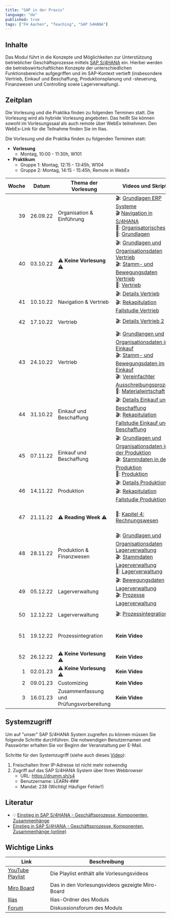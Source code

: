 ```yaml
---
title: "SAP in der Praxis"
language: "de"
published: true
tags: ["FH Aachen", "Teaching", "SAP S4HANA"]
---
```


## Inhalte

Das Modul führt in die Konzepte und Möglichkeiten zur Unterstützung
betrieblicher Geschäftsprozesse mittels
[SAP S/4HANA](https://www.sap.com/products/s4hana-erp.html) ein.
Hierbei werden die betriebswirtschaftlichen Konzepte der unterschiedlichen
Funktionsbereiche aufgegriffen und im SAP-Kontext vertieft
(insbesondere Vertrieb, Einkauf und Beschaffung,
Produktionsplanung und -steuerung, Finanzwesen und Controlling sowie Lagerverwaltung).

## Zeitplan

Die Vorlesung und die Praktika finden zu folgenden Terminen statt. Die Vorlesung
wird als hybride Vorlesung angeboten. Das heißt Sie können sowohl im
Vorlesungssaal als auch remote über WebEx teilnehmen. Den WebEx-Link für die Teilnahme finden Sie im Ilias.

Die Vorlesung und die Praktika finden zu folgenden Terminen statt:

- **Vorlesung**
  - Montag, 10:00 - 11:30h, W101
- **Praktikum**
  - Gruppe 1: Montag, 12:15 - 13:45h, W104
  - Gruppe 2: Montag, 14:15 - 15:45h, Remote in WebEx

| Woche | Datum    | Thema der Vorlesung                      | Videos und Skript                                                                                                                                                                                                                                                                                                            | Praktikumsaufgabe                                                                                                                                                                                                                                                                                  |
| ----: | -------- | ---------------------------------------- | ---------------------------------------------------------------------------------------------------------------------------------------------------------------------------------------------------------------------------------------------------------------------------------------------------------------------------- | -------------------------------------------------------------------------------------------------------------------------------------------------------------------------------------------------------------------------------------------------------------------------------------------------- |
|    39 | 26.09.22 | Organisation & Einführung                | 🎬: [Grundlagen ERP Systeme](https://youtu.be/UC1czfAo_NM) <br/> 🎬 [Navigation in S/4HANA](https://youtu.be/Hf0zsjag7e8) <br/>📕: [Organisatorisches](sap_in_der_praxis_and_bis/01_orga.pdf)<br/>📕: [Grundlagen](sap_in_der_praxis_and_bis/02_grundlagen.pdf)                                                              | ✅: [Fallstudie Navigation](sap_in_der_praxis_and_bis/case_study_navigation.pdf) <br/> 📗: [Global Bike Story](sap_in_der_praxis_and_bis/global_bike_story.pdf) <br/>⁉️: [Quiz ERP-Systeme](https://quizizz.com/join?gc=06633838) <br/>⁉️: [Quiz Navigation](https://quizizz.com/join?gc=57063790) |
|    40 | 03.10.22 | ⚠️ **Keine Vorlesung** ⚠️                | 🎬: [Grundlagen und Organisationsdaten Vertrieb](https://youtu.be/kKLhCDz-0O0) <br/>🎬: [Stamm- und Bewegungsdaten Vertrieb](https://youtu.be/qyHaVjo5aag)<br/> 📕: [Vertrieb](sap_in_der_praxis_and_bis/03_vertrieb.pdf)                                                                                                    | ✅: [Fallstudie Vertrieb](sap_in_der_praxis_and_bis/case_study_sales.pdf) <br>⁉️: [Quiz](https://quizizz.com/join?gc=07977326)                                                                                                                                                                     |
|    41 | 10.10.22 | Navigation & Vertrieb                    | 🎬: [Details Vertrieb](https://youtu.be/gQ42MlvmK2Y) <br/> 🎬: [Rekapitulation Fallstudie Vertrieb](https://youtu.be/8T-lNb6DNqo)                                                                                                                                                                                            | ✅: [Praxisfall Vertrieb 1](sap_in_der_praxis_and_bis/praxisfall_vertrieb_1.pdf)<br/> ⁉️: [Quiz](https://quizizz.com/join?gc=24126430)                                                                                                                                                             |
|    42 | 17.10.22 | Vertrieb                                 | 🎬: [Details Vertrieb 2](https://youtu.be/9CmiR8WV1V0)                                                                                                                                                                                                                                                                       | ✅: [Praxisfall Vertrieb 2](sap_in_der_praxis_and_bis/praxisfall_vertrieb_2.pdf)                                                                                                                                                                                                                   |
|    43 | 24.10.22 | Vertrieb                                 | 🎬: [Grundlangen und Organisationsdaten im Einkauf](https://youtu.be/-BBgqO-JAwI)<br/>🎬: [Stamm- und Bewegungsdaten im Einkauf](https://youtu.be/5XBIjopvC08)</br>🎬: [Vereinfachter Ausschreibungsprozess](https://youtu.be/UQPu0Srbsow)</br>📕: [Materialwirtschaft](sap_in_der_praxis_and_bis/04_materialwirtschaft.pdf) | ✅: [Fallstudie Einkauf und Beschaffung](sap_in_der_praxis_and_bis/case_study_sourcing.pdf)                                                                                                                                                                                                        |
|    44 | 31.10.22 | Einkauf und Beschaffung                  | 🎬: [Details Einkauf und Beschaffung](https://youtu.be/LWo21SR3mms) <br/> 🎬: [Rekapitulation Fallstudie Einkauf und Beschaffung](https://youtu.be/zXCaHlW06Tk)                                                                                                                                                              | ✅: [Praxisfall Einkauf und Beschaffung](sap_in_der_praxis_and_bis/praxisfall_einkauf.pdf) <br/> ⁉️: [Quiz](https://quizizz.com/join?gc=63430977)                                                                                                                                                  |
|    45 | 07.11.22 | Einkauf und Beschaffung                  | 🎬: [Grundlagen und Organisationsdaten in der Produktion](https://youtu.be/aizQCCbfL10) <br/> 🎬: [Stammdaten in der Produktion](https://youtu.be/F7L6891WXPY) <br/>📕: [Produktion](sap_in_der_praxis_and_bis/05_produktion.pdf)                                                                                            | ✅: [Fallstudie Produktion](sap_in_der_praxis_and_bis/case_study_production.pdf)                                                                                                                                                                                                                   |
|    46 | 14.11.22 | Produktion                               | 🎬: [Details Produktion](https://youtu.be/0dgUvE5MghI)<br/> 🎬: [Rekapitulation Fallstudie Produktion](https://youtu.be/_1Snnqouh7k)                                                                                                                                                                                         | ✅: [Praxisfall Produktion](sap_in_der_praxis_and_bis/praxisfall_produktion.pdf) <br/> ⁉️: [Quiz](https://quizizz.com/join?gc=62081873)                                                                                                                                                            |
|    47 | 21.11.22 | ⚠️ **Reading Week** ⚠️                   | 📕: [Kapitel 4: Rechnungswesen](https://ebookcentral.proquest.com/lib/aachen/reader.action?docID=7132812&ppg=277)                                                                                                                                                                                                            | ✅: [Fallstudie FI-AP](sap_in_der_praxis_and_bis/case_study_fi_ap.pdf)<br/> ✅: [Fallstudie FI-AR](sap_in_der_praxis_and_bis/case_study_fi_ar.pdf)<br/> ✅: [Fallstudie CO-CCA](sap_in_der_praxis_and_bis/case_study_co_cca.pdf)                                                                   |
|    48 | 28.11.22 | Produktion & Finanzwesen                 | 🎬: [Grundlagen und Organisationsdaten Lagerverwaltung](https://youtu.be/LOZhRZLwIIM) <br/> 🎬: [Stammdaten Lagerverwaltung](https://youtu.be/DJznOxenWSk) </br>📕: [Lagerverwaltung](sap_in_der_praxis_and_bis/07_lagerverwaltung.pdf)                                                                                      | ✅: [Fallstudie Lagerverwaltung 1](sap_in_der_praxis_and_bis/case_study_wm_i.pdf) <br/> ✅: [Fallstudie Lagerverwaltung 4](sap_in_der_praxis_and_bis/case_study_wm_iv.pdf)                                                                                                                         |
|    49 | 05.12.22 | Lagerverwaltung                          | 🎬: [Bewegungsdaten Lagerverwaltung](https://youtu.be/zswJgzK785A) <br/> 🎬: [Prozesse Lagerverwaltung](https://youtu.be/cbF9aSarf7I)                                                                                                                                                                                        | ✅: [Praxisfall Lagerverwaltung](sap_in_der_praxis_and_bis/praxisfall_lagerverwaltung.pdf) <br/> ⁉️: [Quiz](https://quizizz.com/join?gc=44918129)                                                                                                                                                  |
|    50 | 12.12.22 | Lagerverwaltung                          | 🎬: [Prozessintegration](https://youtu.be/PGIJz-mIL2s)                                                                                                                                                                                                                                                                       | ✅: [Praxisfall Prozessintegration](sap_in_der_praxis_and_bis/praxisfall_process_integration.pdf)                                                                                                                                                                                                  |
|    51 | 19.12.22 | Prozessintegration                       | **Kein Video**                                                                                                                                                                                                                                                                                                               | ✅: Zusätzlichen Praktikum zum [Praxisfall Prozessintegration](sap_in_der_praxis_and_bis/praxisfall_process_integration.pdf)                                                                                                                                                                       |
|    52 | 26.12.22 | ⚠️ **Keine Vorlesung** ⚠️                | **Kein Video**                                                                                                                                                                                                                                                                                                               | **Kein Praktikum**                                                                                                                                                                                                                                                                                 |
|     1 | 02.01.23 | ⚠️ **Keine Vorlesung** ⚠️                | **Kein Video**                                                                                                                                                                                                                                                                                                               | **Kein Praktikum**                                                                                                                                                                                                                                                                                 |
|     2 | 09.01.23 | Customizing                              | **Kein Video**                                                                                                                                                                                                                                                                                                               | **Kein Praktikum**                                                                                                                                                                                                                                                                                 |
|     3 | 16.01.23 | Zusammenfassung und Prüfungsvorbereitung | **Kein Video**                                                                                                                                                                                                                                                                                                               | **Kein Praktikum**                                                                                                                                                                                                                                                                                 |

## Systemzugriff

Um auf "unser" SAP S/4HANA System zugreifen zu können müssen Sie folgende Schritte
durchführen. Die notwendigen Benutzernamen und Passwörter erhalten Sie vor
Beginn der Veranstaltung per E-Mail.

Schritte für den Systemzugriff (siehe auch dieses [Video](https://youtu.be/kibeQuMlYKQ)):

1. Freischalten Ihrer IP-Adresse ist nicht mehr notwendig
2. Zugriff auf das SAP S/4HANA System über Ihren Webbrowser
   - URL: https://drumm.sh/s4
   - Benutzername: LEARN-###
   - Mandat: 238 (Wichtig! Häufiger Fehler!)

## Literatur

- 💡 [Einstieg in SAP S/4HANA - Geschäftsprozesse, Komponenten, Zusammenhänge](https://www.rheinwerk-verlag.de/einstieg-in-sap-s4hana/)
- [Einstieg in SAP S/4HANA - Geschäftsprozesse, Komponenten, Zusammenhänge (online)](https://ebookcentral.proquest.com/lib/aachen/detail.action?docID=7132812)

## Wichtige Links

| Link                                                                 | Beschreibung                                    |
| -------------------------------------------------------------------- | ----------------------------------------------- |
| [YouTube Playlist](https://drumm.sh/yt/s4)                           | Die Playlist enthält alle Vorlesungsvideos      |
| [Miro Board](https://miro.com/app/board/o9J_lvLhjsk=/)               | Das in den Vorlesungsvideos gezeigte Miro-Board |
| [Ilias](https://www.ili.fh-aachen.de/goto_elearning_crs_991772.html) | Ilias-Ordner des Moduls                         |
| [Forum](https://forum.drumm.sh)                                      | Diskussionsforum des Moduls                     |
